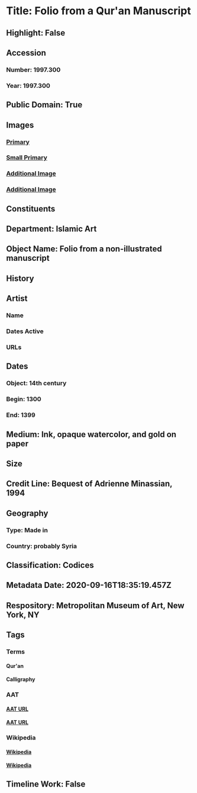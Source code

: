 # Title: Folio from a Qur'an Manuscript
## Highlight: False
## Accession
### Number: 1997.300
### Year: 1997.300
## Public Domain: True
## Images
### [Primary](https://images.metmuseum.org/CRDImages/is/original/sf1997-300r.jpg)
### [Small Primary](https://images.metmuseum.org/CRDImages/is/web-large/sf1997-300r.jpg)
### [Additional Image](https://images.metmuseum.org/CRDImages/is/original/264452_1997.300.jpg)
### [Additional Image](https://images.metmuseum.org/CRDImages/is/original/264453_1997.300.jpg)
## Constituents
## Department: Islamic Art
## Object Name: Folio from a non-illustrated manuscript
## History
## Artist
### Name
### Dates Active
### URLs
## Dates
### Object: 14th century
### Begin: 1300
### End: 1399
## Medium: Ink, opaque watercolor, and gold on paper
## Size
## Credit Line: Bequest of Adrienne Minassian, 1994
## Geography
### Type: Made in
### Country: probably Syria
## Classification: Codices
## Metadata Date: 2020-09-16T18:35:19.457Z
## Respository: Metropolitan Museum of Art, New York, NY
## Tags
### Terms
#### Qur'an
#### Calligraphy
### AAT
#### [AAT URL](http://vocab.getty.edu/page/aat/300265128)
#### [AAT URL](http://vocab.getty.edu/page/aat/300266660)
### Wikipedia
#### [Wikipedia]()
#### [Wikipedia]()
## Timeline Work: False